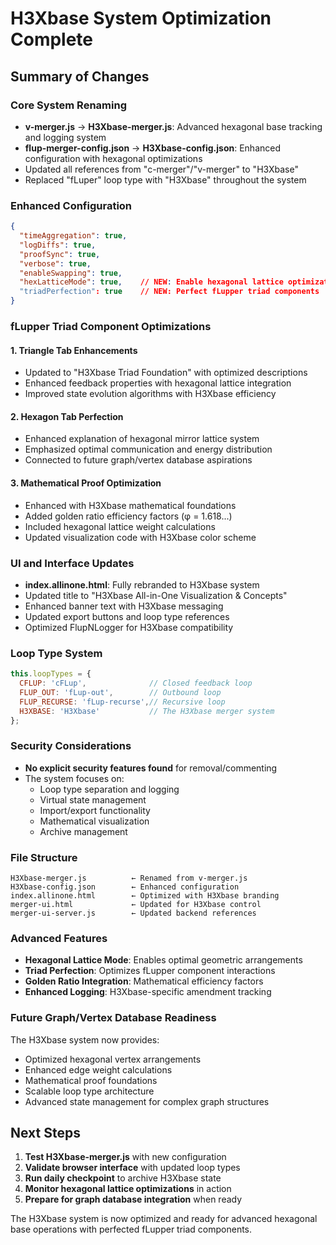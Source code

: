 # H3Xbase System Optimization Complete

## Summary of Changes

### Core System Renaming
- **v-merger.js** → **H3Xbase-merger.js**: Advanced hexagonal base tracking and logging system
- **flup-merger-config.json** → **H3Xbase-config.json**: Enhanced configuration with hexagonal optimizations
- Updated all references from "c-merger"/"v-merger" to "H3Xbase"
- Replaced "fLuper" loop type with "H3Xbase" throughout the system

### Enhanced Configuration
```json
{
  "timeAggregation": true,
  "logDiffs": true,
  "proofSync": true,
  "verbose": true,
  "enableSwapping": true,
  "hexLatticeMode": true,    // NEW: Enable hexagonal lattice optimizations
  "triadPerfection": true    // NEW: Perfect fLupper triad components
}
```

### fLupper Triad Component Optimizations

#### 1. Triangle Tab Enhancements
- Updated to "H3Xbase Triad Foundation" with optimized descriptions
- Enhanced feedback properties with hexagonal lattice integration
- Improved state evolution algorithms with H3Xbase efficiency

#### 2. Hexagon Tab Perfection
- Enhanced explanation of hexagonal mirror lattice system
- Emphasized optimal communication and energy distribution
- Connected to future graph/vertex database aspirations

#### 3. Mathematical Proof Optimization
- Enhanced with H3Xbase mathematical foundations
- Added golden ratio efficiency factors (φ = 1.618...)
- Included hexagonal lattice weight calculations
- Updated visualization code with H3Xbase color scheme

### UI and Interface Updates
- **index.allinone.html**: Fully rebranded to H3Xbase system
- Updated title to "H3Xbase All-in-One Visualization & Concepts"
- Enhanced banner text with H3Xbase messaging
- Updated export buttons and loop type references
- Optimized FlupNLogger for H3Xbase compatibility

### Loop Type System
```javascript
this.loopTypes = {
  CFLUP: 'cFLup',              // Closed feedback loop
  FLUP_OUT: 'fLup-out',        // Outbound loop
  FLUP_RECURSE: 'fLup-recurse',// Recursive loop
  H3XBASE: 'H3Xbase'           // The H3Xbase merger system
};
```

### Security Considerations
- **No explicit security features found** for removal/commenting
- The system focuses on:
  - Loop type separation and logging
  - Virtual state management
  - Import/export functionality
  - Mathematical visualization
  - Archive management

### File Structure
```
H3Xbase-merger.js          ← Renamed from v-merger.js
H3Xbase-config.json        ← Enhanced configuration
index.allinone.html        ← Optimized with H3Xbase branding
merger-ui.html             ← Updated for H3Xbase control
merger-ui-server.js        ← Updated backend references
```

### Advanced Features
- **Hexagonal Lattice Mode**: Enables optimal geometric arrangements
- **Triad Perfection**: Optimizes fLupper component interactions
- **Golden Ratio Integration**: Mathematical efficiency factors
- **Enhanced Logging**: H3Xbase-specific amendment tracking

### Future Graph/Vertex Database Readiness
The H3Xbase system now provides:
- Optimized hexagonal vertex arrangements
- Enhanced edge weight calculations
- Mathematical proof foundations
- Scalable loop type architecture
- Advanced state management for complex graph structures

## Next Steps
1. **Test H3Xbase-merger.js** with new configuration
2. **Validate browser interface** with updated loop types
3. **Run daily checkpoint** to archive H3Xbase state
4. **Monitor hexagonal lattice optimizations** in action
5. **Prepare for graph database integration** when ready

The H3Xbase system is now optimized and ready for advanced hexagonal base operations with perfected fLupper triad components.
